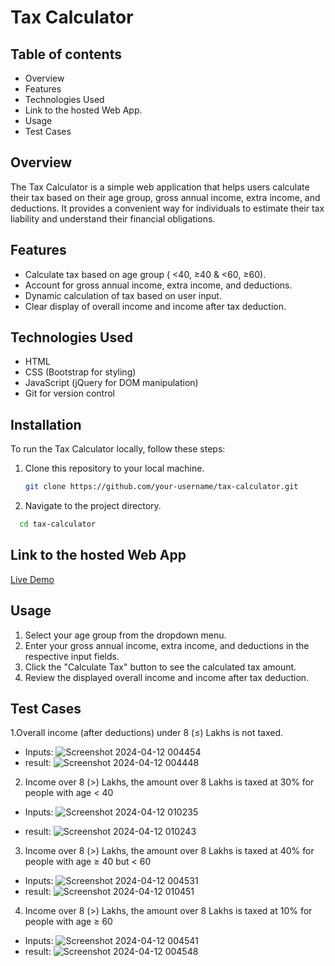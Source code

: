 # Tax Calculator
## Table of contents
- Overview
- Features
- Technologies Used
- Link to the hosted Web App.
- Usage
- Test Cases

## Overview

The Tax Calculator is a simple web application that helps users calculate their tax based on their age group, gross annual income, extra income, and deductions. It provides a convenient way for individuals to estimate their tax liability and understand their financial obligations.


## Features

- Calculate tax based on age group ( <40, ≥40 & <60, ≥60).
- Account for gross annual income, extra income, and deductions.
- Dynamic calculation of tax based on user input.
- Clear display of overall income and income after tax deduction.

## Technologies Used

- HTML
- CSS (Bootstrap for styling)
- JavaScript (jQuery for DOM manipulation)
- Git for version control

## Installation

To run the Tax Calculator locally, follow these steps:

1. Clone this repository to your local machine.
   ```bash
   git clone https://github.com/your-username/tax-calculator.git
2. Navigate to the project directory.
 ```bash
   cd tax-calculator
```
## Link to the hosted Web App
[Live Demo](https://tax-calculator-txt4.vercel.app/)

## Usage

1. Select your age group from the dropdown menu.
2. Enter your gross annual income, extra income, and deductions in the respective input fields.
3. Click the "Calculate Tax" button to see the calculated tax amount.
4. Review the displayed overall income and income after tax deduction.

## Test Cases
1.Overall income (after deductions) under 8 (≤) Lakhs is not taxed.
- Inputs:
![Screenshot 2024-04-12 004454](https://github.com/KonduruKarthikiiitk/tax_calculator/assets/120019834/61b9bb24-37f0-4446-b40f-5553129aaa42)
- result:
![Screenshot 2024-04-12 004448](https://github.com/KonduruKarthikiiitk/tax_calculator/assets/120019834/01bbda41-68ed-4dda-a053-e1a19ca55505)


2. Income over 8 (>) Lakhs, the amount over 8 Lakhs is taxed at 30% for people with age < 40

- Inputs:
![Screenshot 2024-04-12 010235](https://github.com/KonduruKarthikiiitk/tax_calculator/assets/120019834/4635ef5d-4e65-4157-8bc8-c39d007f0c92)

- result:
![Screenshot 2024-04-12 010243](https://github.com/KonduruKarthikiiitk/tax_calculator/assets/120019834/3735353f-c8fb-4697-af4a-1fc18dcb69ad)


3. Income over 8 (>) Lakhs, the amount over 8 Lakhs is taxed at 40% for people with age ≥ 40 but < 60

- Inputs:
![Screenshot 2024-04-12 004531](https://github.com/KonduruKarthikiiitk/tax_calculator/assets/120019834/272ad84b-9d13-4618-847a-a087ebdd4af7)
- result:
![Screenshot 2024-04-12 010451](https://github.com/KonduruKarthikiiitk/tax_calculator/assets/120019834/067a8d38-e99d-402d-9c10-4a4cdc156500)


4. Income over 8 (>) Lakhs, the amount over 8 Lakhs is taxed at 10% for people with age ≥ 60

- Inputs:
![Screenshot 2024-04-12 004541](https://github.com/KonduruKarthikiiitk/tax_calculator/assets/120019834/b03df9c1-8175-4ec9-a9f1-7f89abcd36e2)
- result:
![Screenshot 2024-04-12 004548](https://github.com/KonduruKarthikiiitk/tax_calculator/assets/120019834/3d63467f-e6cc-4d11-8dc1-7aaf1c3a6682)

